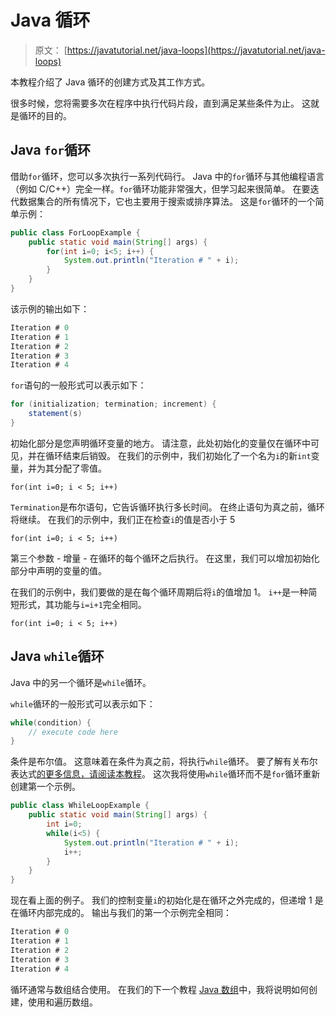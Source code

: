 # Java 循环

> 原文： [https://javatutorial.net/java-loops](https://javatutorial.net/java-loops)

本教程介绍了 Java 循环的创建方式及其工作方式。

很多时候，您将需要多次在程序中执行代码片段，直到满足某些条件为止。 这就是循环的目的。

## Java `for`循环

借助`for`循环，您可以多次执行一系列代码行。 Java 中的`for`循环与其他编程语言（例如 C/C++）完全一样。`for`循环功能非常强大，但学习起来很简单。 在要迭代数据集合的所有情况下，它也主要用于搜索或排序算法。 这是`for`循环的一个简单示例：

```java
public class ForLoopExample {
	public static void main(String[] args) {
		for(int i=0; i<5; i++) {
			System.out.println("Iteration # " + i);
		}
	}
}
```

该示例的输出如下：

```java
Iteration # 0
Iteration # 1
Iteration # 2
Iteration # 3
Iteration # 4
```

`for`语句的一般形式可以表示如下：

```java
for (initialization; termination; increment) {
    statement(s)
}
```

初始化部分是您声明循环变量的地方。 请注意，此处初始化的变量仅在循环中可见，并在循环结束后销毁。 在我们的示例中，我们初始化了一个名为`i`的新`int`变量，并为其分配了零值。

`for(int i=0; i < 5; i++)`

`Termination`是布尔语句，它告诉循环执行多长时间。 在终止语句为真之前，循环将继续。 在我们的示例中，我们正在检查`i`的值是否小于 5

`for(int i=0; i < 5; i++)`

第三个参数 - 增量 - 在循环的每个循环之后执行。 在这里，我们可以增加初始化部分中声明的变量的值。

在我们的示例中，我们要做的是在每个循环周期后将`i`的值增加 1。 `i++`是一种简短形式，其功能与`i=i+1`完全相同。

`for(int i=0; i < 5; i++)`

## Java `while`循环

Java 中的另一个循环是`while`循环。

`while`循环的一般形式可以表示如下：

```java
while(condition) {
	// execute code here
}
```

条件是布尔值。 这意味着在条件为真之前，将执行`while`循环。 要了解有关布尔表达式[的更多信息，请阅读本教程](https://javatutorial.net/java-control-flow-statements)。 这次我将使用`while`循环而不是`for`循环重新创建第一个示例。

```java
public class WhileLoopExample {
	public static void main(String[] args) {
		int i=0;
		while(i<5) {
			System.out.println("Iteration # " + i);
			i++;
		}
	}
}
```

现在看上面的例子。 我们的控制变量`i`的初始化是在循环之外完成的，但递增 1 是在循环内部完成的。 输出与我们的第一个示例完全相同：

```java
Iteration # 0
Iteration # 1
Iteration # 2
Iteration # 3
Iteration # 4
```

循环通常与数组结合使用。 在我们的下一个教程 [Java 数组](http://javatutorial.net/java-array "Java Array")中，我将说明如何创建，使用和遍历数组。